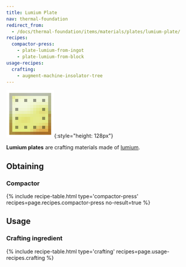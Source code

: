 ```yaml
---
title: Lumium Plate
nav: thermal-foundation
redirect_from:
  - /docs/thermal-foundation/items/materials/plates/lumium-plate/
recipes:
  compactor-press:
    - plate-lumium-from-ingot
    - plate-lumium-from-block
usage-recipes:
  crafting:
    - augment-machine-insolator-tree
---
```


![Lumium plate](/assets/images/thermal-foundation/plate-lumium.png){:style="height: 128px"}


**Lumium plates** are crafting materials made of [lumium](/docs/lumium-ingot/).


Obtaining
---------

### Compactor
{% include recipe-table.html type='compactor-press' recipes=page.recipes.compactor-press no-result=true %}


Usage
-----

### Crafting ingredient
{% include recipe-table.html type='crafting' recipes=page.usage-recipes.crafting %}
